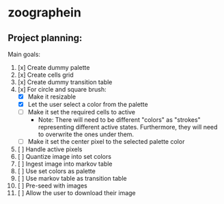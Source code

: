 # zoographein

## Project planning:

Main goals:

1. [x] Create dummy palette
1. [x] Create cells grid
1. [x] Create dummy transition table
1. [x] For circle and square brush:
   - [x] Make it resizable
   - [x] Let the user select a color from the palette
   - [ ] Make it set the required cells to active
     - Note: There will need to be different "colors" as "strokes" representing different active states. Furthermore, they will need to overwrite the ones under them.
   - [ ] Make it set the center pixel to the selected palette color
1. [ ] Handle active pixels
1. [ ] Quantize image into set colors
1. [ ] Ingest image into markov table
1. [ ] Use set colors as palette
1. [ ] Use markov table as transition table
1. [ ] Pre-seed with images
1. [ ] Allow the user to download their image
